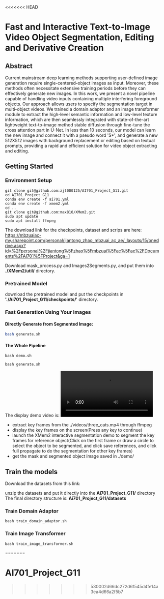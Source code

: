 <<<<<<< HEAD
# Fast and Interactive Text-to-Image Video Object Segmentation, Editing and Derivative Creation

## Abstract

Current mainstream deep learning methods supporting user-defined image generation require single-centered-object images as input. Moreover, these methods often necessitate extensive training periods before they can effectively generate new images. In this work, we present a novel pipeline capable of handling video inputs containing multiple interfering foreground objects. Our approach allows users to specify the segmentation target in multi-object videos. We trained a domain adaptor and an image transformer module to extract the high-level semantic information and low-level texture information, which are then seamlessly integrated with state-of-the-art lightweight text-to-image method stable diffusion through fine-tune the cross attention part in U-Net. In less than 10 seconds, our model can learn the new image and connect it with a pseudo word 'S*', and generate a new 512X512 images with background replacement or editing based on textual prompts, providing a rapid and efficient solution for video object extracting and editing.

## Getting Started

### Environment Setup

```shell
git clone git@github.com:zjt000125/AI701_Project_G11.git
cd AI701_Project_G11
conda env create -f ai701.yml
conda env create -f xmem2.yml
cd ..
git clone git@github.com:max810/XMem2.git
sudo apt update
sudo apt install ffmpeg
```

The download link for the checkpoints, dataset and scrips are here: 
https://mbzuaiac-my.sharepoint.com/personal/jiantong_zhao_mbzuai_ac_ae/_layouts/15/onedrive.aspx?id=%2Fpersonal%2Fjiantong%5Fzhao%5Fmbzuai%5Fac%5Fae%2FDocuments%2FAI701%5FProject&ga=1

Download mask_process.py and Images2Segments.py, and put them into **./XMem2/util/** directory.

### Pretrained Model

download the pretrained model and put the checkpoints in **'./Ai701_Project_G11/checkpoints/'** directory.

### Fast Generation Using Your Images

#### Directly Generate from Segmented Image:

```sh
bash generate.sh
```

#### The Whole Pipeline

```shell
bash demo.sh

bash generate.sh
```

The display demo video is:
<video src="AI701_Project_G11/demo_show_video/demo.mp4"></video>

* extract key frames from the ./videos/three_cats.mp4 through ffmpeg
* display the key frames on the screen(Press any key to continue)
* launch the XMem2 interactive segmentation demo to segment the key frames for reference object(Click on the first frame or draw a circle to select the object to be segmented, and click save references, and click full propagate to do the segmentation for other key frames)
* get the mask and segmented object image saved in ./demo/

## Train the models

Download the datasets from this link:

unzip the datasets and put it directly into the **Ai701_Project_G11/** directory      
The final directory structure is: 
**Ai701_Project_G11/datasets**
### Train Domain Adaptor

```shell
bash train_domain_adaptor.sh
```

### Train Image Transformer

```shell
bash train_image_transformer.sh
```

=======
# AI701_Project_G11
>>>>>>> 530002d66dc272d6f545d4fe14a3ea4d66a2f5b7
